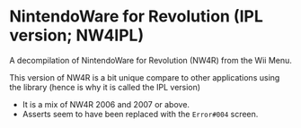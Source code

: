 # NintendoWare for Revolution (IPL version; NW4IPL)
A decompilation of NintendoWare for Revolution (NW4R) from the Wii Menu.   
   
This version of NW4R is a bit unique compare to other applications using the library (hence is why it is called the IPL version)
- It is a mix of NW4R 2006 and 2007 or above.
- Asserts seem to have been replaced with the `Error#004` screen.



